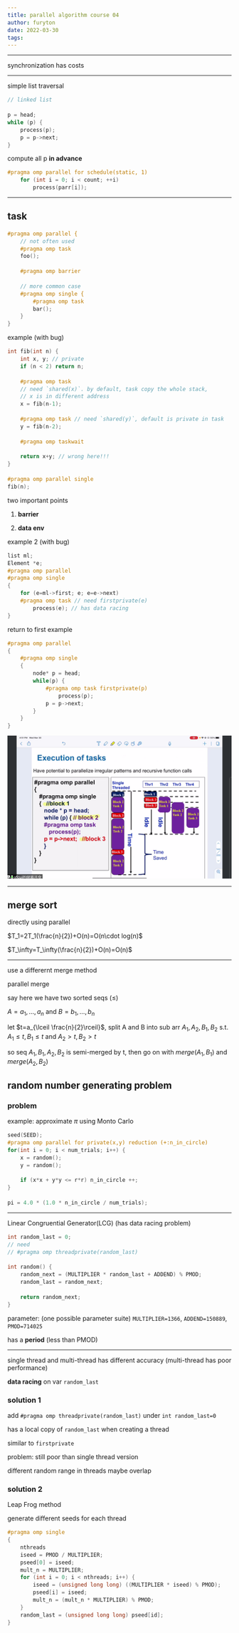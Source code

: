 ```yaml
---
title: parallel algorithm course 04
author: furyton
date: 2022-03-30
tags:
---
```


---

synchronization has costs

---

simple list traversal

```c
// linked list

p = head;
while (p) {
    process(p);
    p = p->next;
}
```

compute all p **in advance**

```c
#pragma omp parallel for schedule(static, 1)
    for (int i = 0; i < count; ++i)
        process(parr[i]);
```

---

## task

```c
#pragma omp parallel {
    // not often used
    #pragma omp task
    foo();

    #pragma omp barrier

    // more common case
    #pragma omp single {
        #pragma omp task
        bar();
    }
}
```

example (with bug)

```c++
int fib(int n) {
    int x, y; // private
    if (n < 2) return n;

    #pragma omp task 
    // need `shared(x)`. by default, task copy the whole stack, 
    // x is in different address
    x = fib(n-1);

    #pragma omp task // need `shared(y)`, default is private in task
    y = fib(n-2);

    #pragma omp taskwait

    return x+y; // wrong here!!!
}

#pragma omp parallel single
fib(n);
```

two important points

1. **barrier**

2. **data env**

example 2 (with bug)

```c++
list ml;
Element *e;
#pragma omp parallel
#pragma omp single
{
    for (e=ml->first; e; e=e->next)
    #pragma omp task // need firstprivate(e)
        process(e); // has data racing
}
```

return to first example

```c++
#pragma omp parallel
{
    #pragma omp single
    {
        node* p = head;
        while(p) {
            #pragma omp task firstprivate(p)
                process(p);
            p = p->next;
        }
    }
}
```

![running schema](/images/PA-04_task01.png)

---

## merge sort

directly using parallel

$T_1=2T_1(\frac{n}{2})+O(n)=O(n\cdot log(n)$

$T_\infty=T_\infty(\frac{n}{2})+O(n)=O(n)$

---

use a differernt merge method

parallel merge

say here we have two sorted seqs ($\le$)

$A=a_1,\dots,a_n$ and $B=b_1,\dots,b_n$

let $t=a_{\lceil \frac{n}{2}\rceil}$, split A and B into sub arr $A_1,A_2,B_1,B_2$ s.t. $A_1\le t, B_1\le t$ and $A_2\gt t, B_2\gt t$

so seq $A_1,B_1,A_2,B_2$ is semi-merged by t, then go on with $merge(A_1,B_1)$ and $merge(A_2,B_2)$

## random number generating problem

### problem

example: approximate $\pi$ using Monto Carlo

```c++
seed(SEED);
#pragma omp parallel for private(x,y) reduction (+:n_in_circle)
for(int i = 0; i < num_trials; i++) {
    x = random();
    y = random();

    if (x*x + y*y <= r*r) n_in_circle ++;
}

pi = 4.0 * (1.0 * n_in_circle / num_trials);

```

---

Linear Congruential Generator(LCG) (has data racing problem)

```c++
int random_last = 0;
// need 
// #pragma omp threadprivate(random_last)

int random() {
    random_next = (MULTIPLIER * random_last + ADDEND) % PMOD;
    random_last = random_next;

    return random_next;
}
```

parameter: (one possible parameter suite) `MULTIPLIER=1366`, `ADDEND=150889`, `PMOD=714025`

has a **period** (less than PMOD)

---

single thread and multi-thread has different accuracy (multi-thread has poor performance)

**data racing** on var `random_last`

### solution 1

add `#pragma omp threadprivate(random_last)` under `int random_last=0`

has a local copy of `random_last` when creating a thread

similar to `firstprivate`

problem: still poor than single thread version

different random range in threads maybe overlap

### solution 2

Leap Frog method

generate different seeds for each thread

```c++
#pragma omp single
{
    nthreads
    iseed = PMOD / MULTIPLIER;
    pseed[0] = iseed;
    mult_n = MULTIPLIER;
    for (int i = 0; i < nthreads; i++) {
        iseed = (unsigned long long) ((MULTIPLIER * iseed) % PMOD);
        pseed[i] = iseed;
        mult_n = (mult_n * MULTIPLIER) % PMOD;
    }
    random_last = (unsigned long long) pseed[id];
}
```
